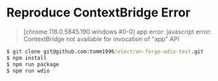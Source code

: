 # Reproduce ContextBridge Error

> [chrome 116.0.5845.190 windows #0-0] app error: javascript error: ContextBridge not available for invocation of "app" API


```cmd
$ git clone git@github.com:tomm1996/electron-forge-wdio-test.git
$ npm install
$ npm run package
$ npm run wdio
```
